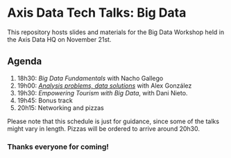# Axis Data Tech Talks: Big Data

This repository hosts slides and materials for the Big Data Workshop held in the Axis Data HQ on November 21st.

## Agenda

1. 18h30: _Big Data Fundamentals_ with Nacho Gallego
2. 19h00: [_Analysis problems, data solutions_](slides.html) with Alex González
3. 19h30: _Empowering Tourism with Big Data_, with Dani Nieto.
4. 19h45: Bonus track
5. 20h15: Networking and pizzas

Please note that this schedule is just for guidance, since some of the talks might vary in length. Pizzas will be ordered to arrive around 20h30.

### Thanks everyone for coming!
